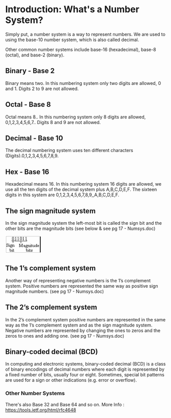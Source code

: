 # Introduction: What's a Number System?

Simply put, a number system is a way to represent numbers. We are used to using the base-10 number system, which is also called decimal.

Other common number systems include base-16 (hexadecimal), base-8 (octal), and base-2 (binary).

## Binary - Base 2

Binary means two. In this numbering system only two digits are allowed, 0 and 1. Digits 2 to 9 are not allowed.

## Octal - Base 8

Octal means 8.. In this numbering system only 8 digits are allowed, 0,1,2,3,4,5,6,7.. Digits 8 and 9 are not allowed.

## Decimal - Base 10

The decimal numbering system uses ten different characters (Digits).0,1,2,3,4,5,6,7,8,9.

## Hex - Base 16

Hexadecimal means 16. In this numbering system 16 digits are allowed, we use all the ten digits of the decimal system plus A,B,C,D,E,F.
The sixteen digits in this system are 0,1,2,3,4,5,6,7,8,9,,A,B,C,D,E,F.

## The sign magnitude system

In the sign magnitude system the left-most bit is called the sign bit and the other bits are the magnitude bits (see below & see pg 17 - Numsys.doc)

![sign magnitude system](Sign_mag.png)

## The 1’s complement system

Another way of representing negative numbers is the 1’s complement system. Positive numbers are represented the same way as positive sign magnitude numbers. (see pg 17 - Numsys.doc)

## The 2’s complement system

In the 2’s complement system positive numbers are represented in the same way as the 1’s complement system and as the sign magnitude system. Negative numbers are represented by changing the ones to zeros and the zeros to ones and adding one. (see pg 17 - Numsys.doc)

## Binary-coded decimal (BCD)

In computing and electronic systems, binary-coded decimal (BCD) is a class of binary encodings of decimal numbers where each digit is represented by a fixed number of bits, usually four or eight. Sometimes, special bit patterns are used for a sign or other indications (e.g. error or overflow).

### Other Number Systems

There's also Base 32 and Base 64 and so on.
More Info : https://tools.ietf.org/html/rfc4648
